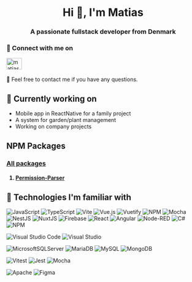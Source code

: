 <h1 align="center">Hi 👋, I'm Matias</h1>
<h3 align="center">A passionate fullstack developer from Denmark</h3>

<h3> 🔗 Connect with me on </h3>
<a href="https://linkedin.com/in/matias-grimm" target="blank"><img align="center" src="https://raw.githubusercontent.com/rahuldkjain/github-profile-readme-generator/master/src/images/icons/Social/linked-in-alt.svg" alt="matias-grimm" height="30" width="40" /></a>

<br/>
<br/>
💬 Feel free to contact me if you have any questions.

<br/>
<h2> 🔭 Currently working on </h2>
<ul>
  <li>Mobile app in ReactNative for a family project</li>
  <li>A system for garden/plant management </li>
  <li>Working on company projects</li>
</ul>

<h2> NPM Packages </h2>

<h3> 
  
  [All packages](https://www.npmjs.com/org/freelance_projects?activeTab=packages) 
</h3>

<h4>
  <ol>
 <li> 
   
   [Permission-Parser](https://www.npmjs.com/package/@freelance_projects/permission-parser)
 </li>
  </ol>
</h4>

<h2> 💼 Technologies I'm familiar with </h2> 

![JavaScript](https://img.shields.io/badge/javascript-%23323330.svg?style=for-the-badge&logo=javascript&logoColor=%23F7DF1E)
![TypeScript](https://img.shields.io/static/v1?style=for-the-badge&message=TypeScript&color=3178C6&logo=TypeScript&logoColor=FFFFFF&label=)
![Vite](https://img.shields.io/badge/Vite-B73BFE?style=for-the-badge&logo=vite&logoColor=FFD62E)
![Vue.js](https://img.shields.io/badge/vuejs-%2335495e.svg?style=for-the-badge&logo=vuedotjs&logoColor=%234FC08D)
![Vuetify](https://img.shields.io/badge/Vuetify-1867C0?style=for-the-badge&logo=vuetify&logoColor=AEDDFF)
![NPM](https://img.shields.io/badge/NPM-%23000000.svg?style=for-the-badge&logo=npm&logoColor=white)
![Mocha](https://img.shields.io/badge/Mocha-8D6748?style=for-the-badge&logo=Mocha&logoColor=white)
![NestJS](https://img.shields.io/badge/nestjs-%23E0234E.svg?style=for-the-badge&logo=nestjs&logoColor=white)
![NuxtJS](https://img.shields.io/badge/Nuxt-black?style=for-the-badge&logo=nuxt.js&logoColor=white)
![Firebase](https://img.shields.io/badge/firebase-ffca28?style=for-the-badge&logo=firebase&logoColor=black)
![React](https://img.shields.io/badge/React-20232A?style=for-the-badge&logo=react&logoColor=61DAFB)
![Angular](https://img.shields.io/badge/angular-%23DD0031.svg?style=for-the-badge&logo=angular&logoColor=white)
![Node-RED](https://img.shields.io/badge/NodeRED-8F0000.svg?style=for-the-badge&logo=Node-RED&logoColor=white)
![C#](https://img.shields.io/badge/c%23-95478e?style=for-the-badge&logo=csharp&logoColor=white)
![NPM](https://img.shields.io/badge/NPM-c70000?style=for-the-badge&logo=npm&logoColor=FFF)

![Visual Studio Code](https://img.shields.io/badge/Visual%20Studio%20Code-0078d7.svg?style=for-the-badge&logo=visual-studio-code&logoColor=white)
![Visual Studio](https://img.shields.io/badge/Visual%20Studio-8763C5.svg?style=for-the-badge&logo=visual-studio&logoColor=white)

![MicrosoftSQLServer](https://img.shields.io/badge/Microsoft%20SQL%20Sever-CC2927?style=for-the-badge&logo=microsoft%20sql%20server&logoColor=white)
![MariaDB](https://img.shields.io/badge/MariaDB-003545?style=for-the-badge&logo=mariadb&logoColor=white)
![MySQL](https://img.shields.io/badge/mysql-%2300f.svg?style=for-the-badge&logo=mysql&logoColor=white)
![MongoDB](https://img.shields.io/badge/MongoDB-%234ea94b.svg?style=for-the-badge&logo=mongodb&logoColor=white)

![Vitest](https://img.shields.io/badge/vitest-acd268?style=for-the-badge&logo=vitest&logoColor=fcc72b)
![Jest](https://img.shields.io/badge/-jest-%23C21325?style=for-the-badge&logo=jest&logoColor=white)
![Mocha](https://img.shields.io/badge/Mocha-8D6748.svg?style=for-the-badge&logo=Mocha&logoColor=white)

![Apache](https://img.shields.io/badge/apache-%23D42029.svg?style=for-the-badge&logo=apache&logoColor=white)
![Figma](https://img.shields.io/badge/Figma-F24E1E?style=for-the-badge&logo=figma&logoColor=white)

